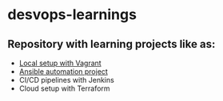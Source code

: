 # desvops-learnings
## Repository with learning projects like as:
- [Local setup with Vagrant](https://github.com/ARTSZL/desvops-learnings/tree/refactoring-web-app-aws/Vagrant)
- [Ansible automation project](https://github.com/ARTSZL/desvops-learnings/tree/ansible-mini-project)
- CI/CD pipelines with Jenkins
- Cloud setup with Terraform
